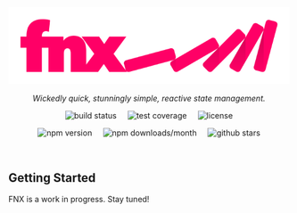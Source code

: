 <p align="center">
  <a href="https://fnx.js.org">
    <img src="logo/logo.png" alt="FNX - Wickedly quick, stunningly simple, reactive state management."/>
  </a>
</p>

<p align="center">
  <i>Wickedly quick, stunningly simple, reactive state management.</i>
</p>

<p align="center">
  <a href="https://travis-ci.org/fnxjs/fnx" style="text-decoration: none !important">
    <img src="https://img.shields.io/travis/fnxjs/fnx/master.svg?style=flat" alt="build status">
  </a>
  &nbsp;&nbsp;&nbsp;
  <a href="https://coveralls.io/github/fnxjs/fnx?branch=master" style="text-decoration: none !important">
    <img src="https://img.shields.io/coveralls/fnxjs/fnx/master.svg?style=flat" alt="test coverage">
  </a>
  &nbsp;&nbsp;&nbsp;
  <a href="https://en.wikipedia.org/wiki/MIT_License" style="text-decoration: none !important">
    <img src="https://img.shields.io/github/license/fnxjs/fnx.svg?style=flat" alt="license">
  </a>
</p>

<p align="center">
  <a href="https://www.npmjs.com/package/fnx" style="text-decoration: none !important">
    <img src="https://img.shields.io/npm/v/fnx.svg?style=flat" alt="npm version">
  </a>
  &nbsp;&nbsp;&nbsp;
  <a href="https://www.npmjs.com/package/fnx" style="text-decoration: none !important">
    <img src="https://img.shields.io/npm/dm/fnx.svg?style=flat" alt="npm downloads/month">
  </a>
  &nbsp;&nbsp;&nbsp;
  <a href="https://www.github.com/fnxjs/fnx" style="text-decoration: none !important">
    <img src="https://img.shields.io/github/stars/fnxjs/fnx.svg?style=social&label=Star" alt="github stars">
  </a>
</p>

<br/>

## Getting Started

FNX is a work in progress. Stay tuned!
